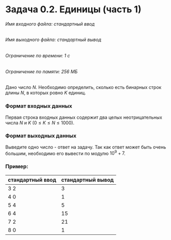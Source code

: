 # Задача 0.2. Единицы (часть 1)    
###### Имя входного файла: стандартный ввод
###### Имя выходного файла: стандартный вывод
###### Ограничение по времени: 1 с
###### Ограничение по памяти: 256 МБ
Дано число $N$. Необходимо определить, сколько есть бинарных строк длины $N$, в которых ровно $K$ единиц.
### Формат входных данных
Первая строка входных данных содержит два целых неотрицательных числа $N$ и $K$ $(0 \le K \le N \le 1000)$.
### Формат выходных данных
Выведите одно число - ответ на задачу. Так как ответ может быть очень большим, необходимо его вывести по модулю $10^9 + 7$.

### Пример:
|стандартный ввод|	стандартный вывод
|---|---|
3 2| 3
4 0| 1
5 4| 5
6 4 |15
7 2|21
8 0| 1

